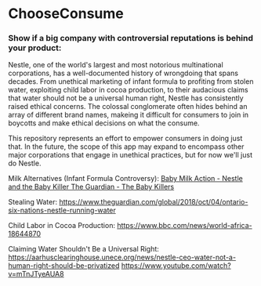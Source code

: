 # ChooseConsume

### Show if a big company with controversial reputations is behind your product:
Nestle, one of the world's largest and most notorious multinational corporations, has a well-documented history of wrongdoing that spans decades. From unethical marketing of infant formula to profiting from stolen water, exploiting child labor in cocoa production, to their audacious claims that water should not be a universal human right, Nestle has consistently raised ethical concerns. The colossal conglomerate often hides behind an array of different brand names, makeing it difficult for consumers to join in boycotts and make ethical decisions on what the consume. 

This repository represents an effort to empower consumers in doing just that. In the future, the scope of this app may expand to encompass other major corporations that engage in unethical practices, but for now we'll just do Nestle. 

Milk Alternatives (Infant Formula Controversy):
[Baby Milk Action - Nestle and the Baby Killer
The Guardian - The Baby Killers](https://www.babymilkaction.org/nestlefree)

Stealing Water:
https://www.theguardian.com/global/2018/oct/04/ontario-six-nations-nestle-running-water

Child Labor in Cocoa Production:
https://www.bbc.com/news/world-africa-18644870

Claiming Water Shouldn't Be a Universal Right:
https://aarhusclearinghouse.unece.org/news/nestle-ceo-water-not-a-human-right-should-be-privatized
https://www.youtube.com/watch?v=mTnJTyeAUA8
